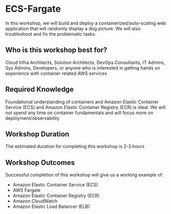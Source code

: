 # ECS-Fargate

In this workshop, we will build and deploy a containerized/auto-scaling web application that will randomly display a dog picture. We will also troubleshoot and fix the problematic tasks.

## Who is this workshop best for?

Cloud Infra Architects, Solution Architects, DevOps Consultants, IT Admins, Sys Admins, Developers, or anyone who is interested in getting hands on experience with container related AWS services

## Required Knowledge

Foundational understanding of containers and Amazon Elastic Container Service (ECS) and Amazon Elastic Container Registry (ECR) is ideal. We will not spend any time on container fundamentals and will focus more on deployment/observability

## Workshop Duration

The estimated duration for completing this workshop is 2-3 hours

## Workshop Outcomes

Successful completion of this workshop will give us a working example of:

* Amazon Elastic Container Service (ECS)
* AWS Fargate
* Amazon Elastic Container Registry (ECR)
* Amazon CloudWatch
* Amazon Elastic Load Balancer (ELB)
